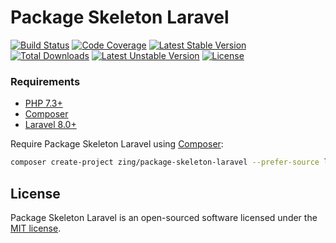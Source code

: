 # Package Skeleton Laravel

[![Build Status](https://github.com/zingimmick/package-skeleton-laravel/workflows/tests/badge.svg?branch=master)](https://github.com/zingimmick/package-skeleton-laravel/actions)
[![Code Coverage](https://codecov.io/gh/zingimmick/package-skeleton-laravel/branch/master/graph/badge.svg)](https://codecov.io/gh/zingimmick/package-skeleton-laravel)
[![Latest Stable Version](https://poser.pugx.org/zing/package-skeleton-laravel/v/stable.svg)](https://packagist.org/packages/zing/package-skeleton-laravel)
[![Total Downloads](https://poser.pugx.org/zing/package-skeleton-laravel/downloads)](https://packagist.org/packages/zing/package-skeleton-laravel)
[![Latest Unstable Version](https://poser.pugx.org/zing/package-skeleton-laravel/v/unstable.svg)](https://packagist.org/packages/zing/package-skeleton-laravel)
[![License](https://poser.pugx.org/zing/package-skeleton-laravel/license)](https://packagist.org/packages/zing/package-skeleton-laravel)

### Requirements

- [PHP 7.3+](https://php.net/releases/)
- [Composer](https://getcomposer.org)
- [Laravel 8.0+](https://laravel.com/docs/releases)

Require Package Skeleton Laravel using [Composer](https://getcomposer.org):

```bash
composer create-project zing/package-skeleton-laravel --prefer-source laravel-package
```

## License

Package Skeleton Laravel is an open-sourced software licensed under the [MIT license](LICENSE).
